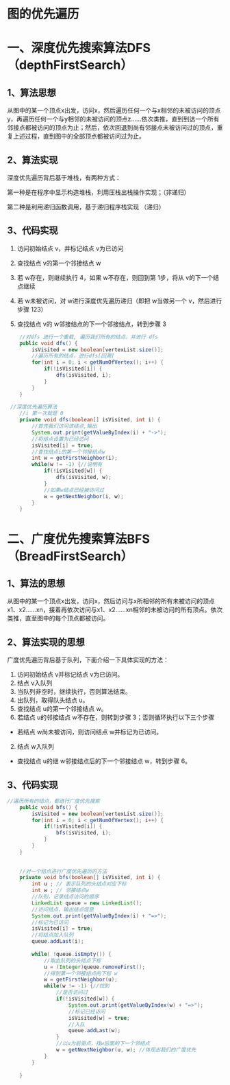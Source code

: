 # 图的优先遍历

# 一、深度优先搜索算法DFS（depthFirstSearch）

## 1、算法思想

从图中的某一个顶点x出发，访问x，然后遍历任何一个与x相邻的未被访问的顶点y，再遍历任何一个与y相邻的未被访问的顶点z……依次类推，直到到达一个所有邻接点都被访问的顶点为止；然后，依次回退到尚有邻接点未被访问过的顶点，重复上述过程，直到图中的全部顶点都被访问过为止。

## 2、算法实现

深度优先遍历背后基于堆栈，有两种方式：

第一种是在程序中显示构造堆栈，利用压栈出栈操作实现；（非递归）

第二种是利用递归函数调用，基于递归程序栈实现 		（递归）

## 3、代码实现

1) 访问初始结点 v，并标记结点 v为已访问

2) 查找结点 v的第一个邻接结点 w

3) 若 w存在，则继续执行 4，如果 w不存在，则回到第 1步，将从 v的下一个结点继续

4) 若 w未被访问，对 w进行深度优先遍历递归（即把 w当做另一个 v，然后进行步骤 123）

5) 查找结点 v的 w邻接结点的下一个邻接结点，转到步骤 3

```java
	//对dfs 进行一个重载, 遍历我们所有的结点，并进行 dfs
	public void dfs() {
		isVisited = new boolean[vertexList.size()];
		//遍历所有的结点，进行dfs[回溯]
		for(int i = 0; i < getNumOfVertex(); i++) {
			if(!isVisited[i]) {
				dfs(isVisited, i);
			}
		}
	}	
 
 //深度优先遍历算法
	//i 第一次就是 0
	private void dfs(boolean[] isVisited, int i) {
		//首先我们访问该结点,输出
		System.out.print(getValueByIndex(i) + "->");
		//将结点设置为已经访问
		isVisited[i] = true;
		//查找结点i的第一个邻接结点w
		int w = getFirstNeighbor(i);
		while(w != -1) {//说明有
			if(!isVisited[w]) {
				dfs(isVisited, w);
			}
			//如果w结点已经被访问过
			w = getNextNeighbor(i, w);
		}
	}
```



# 二、广度优先搜索算法BFS（BreadFirstSearch）

## 1、算法的思想

从图中的某一个顶点x出发，访问x，然后访问与x所相邻的所有未被访问的顶点x1、x2……xn，接着再依次访问与x1、x2……xn相邻的未被访问的所有顶点。依次类推，直至图中的每个顶点都被访问。

## 2、算法实现的思想

广度优先遍历背后基于队列，下面介绍一下具体实现的方法：

1. 访问初始结点 v并标记结点 v为已访问。
2. 结点 v入队列
3. 当队列非空时，继续执行，否则算法结束。
4. 出队列，取得队头结点 u。
5. 查找结点 u的第一个邻接结点 w。
6. 若结点 u的邻接结点 w不存在，则转到步骤 3；否则循环执行以下三个步骤

- 若结点 w尚未被访问，则访问结点 w并标记为已访问。 
2. 结点 w入队列 
- 查找结点 u的继 w邻接结点后的下一个邻接结点 w，转到步骤 6。

## 3、代码实现

```java
//遍历所有的结点，都进行广度优先搜索
	public void bfs() {
		isVisited = new boolean[vertexList.size()];
		for(int i = 0; i < getNumOfVertex(); i++) {
			if(!isVisited[i]) {
				bfs(isVisited, i);
			}
		}
	}
 
  
   	//对一个结点进行广度优先遍历的方法
	private void bfs(boolean[] isVisited, int i) {
		int u ; // 表示队列的头结点对应下标
		int w ; // 邻接结点w
		//队列，记录结点访问的顺序
		LinkedList queue = new LinkedList();
		//访问结点，输出结点信息
		System.out.print(getValueByIndex(i) + "=>");
		//标记为已访问
		isVisited[i] = true;
		//将结点加入队列
		queue.addLast(i);
		
		while( !queue.isEmpty()) {
			//取出队列的头结点下标
			u = (Integer)queue.removeFirst();
			//得到第一个邻接结点的下标 w 
			w = getFirstNeighbor(u);
			while(w != -1) {//找到
				//是否访问过
				if(!isVisited[w]) {
					System.out.print(getValueByIndex(w) + "=>");
					//标记已经访问
					isVisited[w] = true;
					//入队
					queue.addLast(w);
				}
				//以u为前驱点，找w后面的下一个邻结点
				w = getNextNeighbor(u, w); //体现出我们的广度优先
			}
		}
		
	} 
```

 